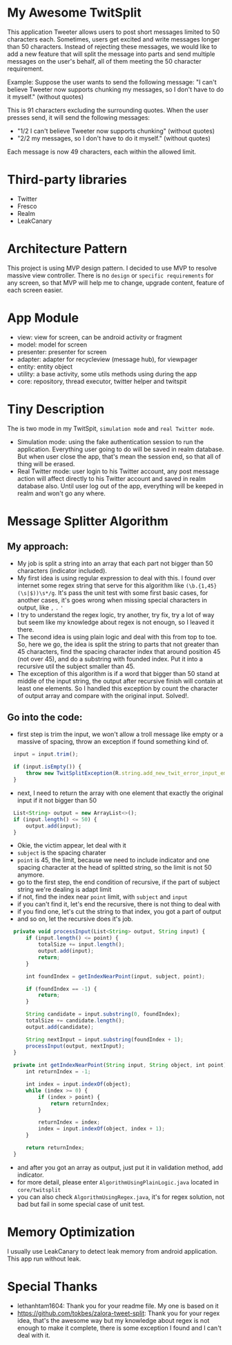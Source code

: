 # My Awesome TwitSplit

This application Tweeter allows users to post short messages limited to 50 characters each. Sometimes, users get excited and write messages longer than 50 characters. Instead of rejecting these messages, we would like to add a new feature that will split the message into parts and send multiple messages on the user's behalf, all of them meeting the 50 character requirement.

Example: Suppose the user wants to send the following message:
"I can't believe Tweeter now supports chunking my messages, so I don't have to do it myself." (without quotes)

This is 91 characters excluding the surrounding quotes. When the user presses send, it will send the following messages:

+ "1/2 I can't believe Tweeter now supports chunking" (without quotes) 
+ "2/2 my messages, so I don't have to do it myself." (without quotes)

Each message is now 49 characters, each within the allowed limit.

# Third-party libraries
+ Twitter
+ Fresco
+ Realm
+ LeakCanary

# Architecture Pattern

This project is using MVP design pattern.
I decided to use MVP to resolve massive view controller. There is no `design` or `specific requirements` for any screen, so that MVP will help me to change, upgrade content, feature of each screen easier.

# App Module
+ view: view for screen, can be android activity or fragment
+ model: model for screen
+ presenter: presenter for screen
+ adapter: adapter for recycleview (message hub), for viewpager
+ entity: entity object
+ utility: a base activity, some utils methods using during the app
+ core: repository, thread executor, twitter helper and twitspit

# Tiny Description

The is two mode in my TwitSpit, `simulation mode` and `real Twitter mode`.
+ Simulation mode: using the fake authentication session to run the application. Everything user going to do will be saved in realm database. But when user close the app, that's mean the session end, so that all of thing will be erased.
+ Real Twitter mode: user login to his Twitter account, any post message action will affect directly to his Twitter account and saved in realm database also. Until user log out of the app, everything will be keeped in realm and won't go any where.

# Message Splitter Algorithm
  ## My approach:
  + My job is split a string into an array that each part not bigger than 50 characters (indicator included).
  + My first idea is using regular expression to deal with this. I found over internet some regex string that serve for this algorithm like `(\b.{1,45}(\s|$))\s*/g`. It's pass the unit test with some first basic cases, for another cases, it's goes wrong when missing special characters in output, like `,` `.` `'`
  + I try to understand the regex logic, try another, try fix, try a lot of way but seem like my knowledge about regex is not enougn, so I leaved it there.
  + The second idea is using plain logic and deal with this from top to toe. So, here we go, the idea is split the string to parts that not greater than 45 characters, find the spacing character index that around position 45 (not over 45), and do a substring with founded index. Put it into a recursive util the subject smaller than 45. 
  + The exception of this algorithm is if a word that bigger than 50 stand at middle of the input string, the output after recursive finish will contain at least one elements. So I handled this exception by count the character of output array and compare with the original input. Solved!.
  
  ## Go into the code:
  
  + first step is trim the input, we won't allow a troll message like empty or a massive of spacing, throw an exception if found something kind of.
  
  ```js
    input = input.trim();
    
    if (input.isEmpty()) {
        throw new TwitSplitException(R.string.add_new_twit_error_input_empty);
    }
  
  ```
  
  + next, I need to return the array with one element that exactly the original input if it not bigger than 50
  
  ```js
    List<String> output = new ArrayList<>();
    if (input.length() <= 50) {
        output.add(input);
    }
  ```
  + Okie, the victim appear, let deal with it
  + `subject` is the spacing charater
  + `point` is 45, the limit, because we need to include indicator and one spacing character at the head of splitted string, so the limit is not 50 anymore.
  + go to the first step, the end condition of recursive, if the part of subject string we're dealing is adapt limit
  + if not, find the index near `point` limit, with `subject` and `input`
  + if you can't find it, let's end the recursive, there is not thing to deal with
  + if you find one, let's cut the string to that index, you got a part of output
  + and so on, let the recursive does it's job.
  
  ```js
    private void processInput(List<String> output, String input) {
        if (input.length() <= point) {
            totalSize += input.length();
            output.add(input);
            return;
        }

        int foundIndex = getIndexNearPoint(input, subject, point);

        if (foundIndex == -1) {
            return;
        }

        String candidate = input.substring(0, foundIndex);
        totalSize += candidate.length();
        output.add(candidate);

        String nextInput = input.substring(foundIndex + 1);
        processInput(output, nextInput);
    }
    
    private int getIndexNearPoint(String input, String object, int point) {
        int returnIndex = -1;

        int index = input.indexOf(object);
        while (index >= 0) {
            if (index > point) {
                return returnIndex;
            }

            returnIndex = index;
            index = input.indexOf(object, index + 1);
        }

        return returnIndex;
    }
  ```
  
  + and after you got an array as output, just put it in validation method, add indicator.
  + for more detail, please enter `AlgorithmUsingPlainLogic.java` located in `core/twitsplit`
  + you can also check `AlgorithmUsingRegex.java`, it's for regex solution, not bad but fail in some special case of unit test.
  
  # Memory Optimization
  I usually use LeakCanary to detect leak memory from android application. This app run without leak.

  # Special Thanks
  + lethanhtam1604: Thank you for your readme file. My one is based on it
  + https://github.com/tokbes/zalora-tweet-split: Thank you for your regex idea, that's the awesome way but my knowledge about regex is not enough to make it complete, there is some exception I found and I can't deal with it.
